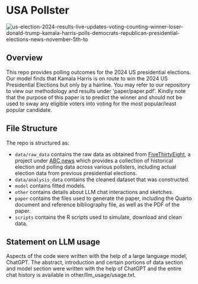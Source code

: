 # USA Pollster

![us-election-2024-results-live-updates-voting-counting-winner-loser-donald-trump-kamala-harris-polls-democrats-republican-presidential-elections-news-november-5th-to](https://github.com/user-attachments/assets/5ba9c407-b1d2-4089-bfa3-0802ba82c9c3)


## Overview
This repo provides polling outcomes for the 2024 US presidential elections. Our model finds that Kamala Harris is on route to win the 2024 US Presidential Elections but only by a hairline. You may refer to our repository to view our methodology and results under 'paper/paper.pdf'. Kindly note that the purpose of this paper is to predict the winner and should not be used to sway any eligible voters into voting for the most popular/least popular candidate. 

## File Structure

The repo is structured as:

-   `data/raw_data` contains the raw data as obtained from [FiveThirtyEight](https://projects.fivethirtyeight.com/poll/), a project under [ABC news](https://abcnews.go.com/) which provides a collection of historical election and polling data across various pollsters, including actual election data from previous presidential elections.
-   `data/analysis_data` contains the cleaned dataset that was constructed.
-   `model` contains fitted models. 
-   `other` contains details about LLM chat interactions and sketches.
-   `paper` contains the files used to generate the paper, including the Quarto document and reference bibliography file, as well as the PDF of the paper. 
-   `scripts` contains the R scripts used to simulate, download and clean data.


## Statement on LLM usage

Aspects of the code were written with the help of a large language model, ChatGPT. The abstract, introduction and certain portions of data section and model section were written with the help of ChatGPT and the entire chat history is available in other/llm_usage/usage.txt.


